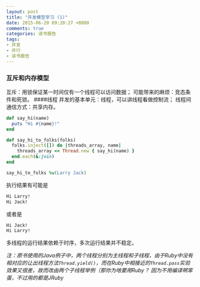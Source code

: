 ```yaml
---
layout: post
title: "并发模型学习 (1)"
date: 2015-06-20 09:20:27 +0800
comments: true
categories: 读书报告
tags:
- 并发
- 并行
- 读书报告
---
```

### 互斥和内存模型
互斥：用锁保证某一时间仅有一个线程可以访问数据；
可能带来的麻烦：竞态条件和死锁。
####线程
并发的基本单元：线程，可以讲线程看做控制流；
线程间通信方式：共享内存。
```ruby
def say_hi(name)
  puts "Hi #{name}!"
end

def say_hi_to_folks(folks)
  folks.inject([]) do |threads_array, name|
    threads_array << Thread.new { say_hi(name) }
  end.each(&:join)
end

say_hi_to_folks %w(Larry Jack)
```

执行结果有可能是
```markdown
Hi Larry!
Hi Jack!
```
或者是
```markdown
Hi Jack!
Hi Larry!
```

多线程的运行结果依赖于时序，多次运行结果并不稳定。

*注：原书使用的Java例子中，两个线程分别为主线程和子线程，由于Ruby中没有相对应的让出线程方法`Thread.yield()`，而在Ruby中相接近的`Thread.pass`实验效果又很差，故而改由两个子线程举例（那你为啥要用Ruby？ 因为不用编译啊笨蛋，不过用的都是JRuby*
